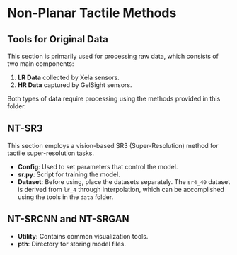 # Non-Planar Tactile Methods

## Tools for Original Data
This section is primarily used for processing raw data, which consists of two main components:
1. **LR Data** collected by Xela sensors.
2. **HR Data** captured by GelSight sensors.

Both types of data require processing using the methods provided in this folder.

## NT-SR3
This section employs a vision-based SR3 (Super-Resolution) method for tactile super-resolution tasks.
- **Config**: Used to set parameters that control the model.
- **sr.py**: Script for training the model.
- **Dataset**: Before using, place the datasets separately. The `sr4_40` dataset is derived from `lr_4` through interpolation, which can be accomplished using the tools in the `data` folder.

## NT-SRCNN and NT-SRGAN
- **Utility**: Contains common visualization tools.
- **pth**: Directory for storing model files.

